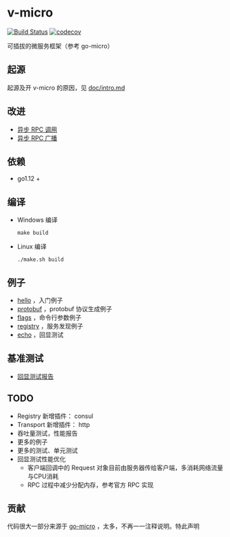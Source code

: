 # v-micro
[![Build Status](https://www.travis-ci.org/fananchong/v-micro.svg?branch=master)](https://www.travis-ci.org/fananchong/v-micro) [![codecov](https://codecov.io/gh/fananchong/v-micro/branch/master/graph/badge.svg)](https://codecov.io/gh/fananchong/v-micro)

可插拔的微服务框架（参考 go-micro）

## 起源

起源及开 v-micro 的原因，见 [doc/intro.md](doc/intro.md)

## 改进

- [异步 RPC 调用](doc/异步RPC调用使用界面设计.md)
- [异步 RPC 广播](doc/异步RPC广播使用界面设计.md)

## 依赖

- go1.12 +

## 编译

- Windows 编译
  ```shell
  make build
  ```

- Linux 编译
  ```shell
  ./make.sh build
  ```

## 例子

- [hello](examples/hello) ，入门例子
- [protobuf](examples/protobuf) ，protobuf 协议生成例子
- [flags](examples/flags) ，命令行参数例子
- [registry](examples/registry) ，服务发现例子
- [echo](examples/echo) ，回显测试

## 基准测试

- [回显测试报告](examples/echo/README.md)

## TODO

- Registry 新增插件： consul
- Transport 新增插件： http
- 吞吐量测试，性能报告
- 更多的例子
- 更多的测试、单元测试
- 回显测试性能优化
  - 客户端回调中的 Request 对象目前由服务器传给客户端，多消耗网络流量与CPU消耗
  - RPC 过程中减少分配内存，参考官方 RPC 实现


## 贡献

代码很大一部分来源于 [go-micro](https://github.com/micro/go-micro) ，太多，不再一一注释说明。特此声明
